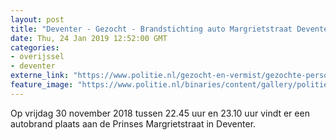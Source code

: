 ```yaml
---
layout: post
title: "Deventer - Gezocht - Brandstichting auto Margrietstraat Deventer"
date: Thu, 24 Jan 2019 12:52:00 GMT
categories: 
- overijssel 
- deventer 
externe_link: "https://www.politie.nl/gezocht-en-vermist/gezochte-personen/2019/januari/02-oon/odl/brandstichting-auto-margrietstraat-deventer.html"
feature_image: "https://www.politie.nl/binaries/content/gallery/politie/gezocht/verdachten/2019/januari/02-on/2018541244-1.jpg"
---
```


Op vrijdag 30 november 2018 tussen 22.45 uur en 23.10 uur vindt er een autobrand plaats aan de Prinses Margrietstraat in Deventer.
